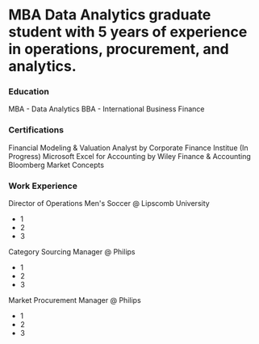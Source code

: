 # MBA Data Analytics graduate student with 5 years of experience in operations, procurement, and analytics.

### Education
MBA - Data Analytics
BBA - International Business Finance

### Certifications
Financial Modeling & Valuation Analyst by Corporate Finance Institue (In Progress)
Microsoft Excel for Accounting by Wiley Finance & Accounting
Bloomberg Market Concepts

### Work Experience
Director of Operations Men's Soccer @ Lipscomb University
- 1
- 2
- 3

Category Sourcing Manager @ Philips 
- 1
- 2
- 3

Market Procurement Manager @ Philips
- 1
- 2
- 3
